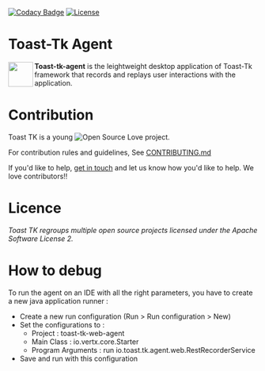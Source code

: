 [![Codacy Badge](https://api.codacy.com/project/badge/Grade/c871d1c99ce74589b8d0e0a634a866d5)](https://www.codacy.com/app/toast-tk/toast-tk-agent?utm_source=github.com&amp;utm_medium=referral&amp;utm_content=toast-tk/toast-tk-agent&amp;utm_campaign=Badge_Grade)
[![License](http://img.shields.io/:license-Apache%202-red.svg)](https://github.com/toast-tk/toast-tk-engine/blob/snapshot/LICENSE.md)

# Toast-Tk Agent

<a href="http://toast-tk.io"><img src="https://github.com/toast-tk/toast-tk-webapp/blob/master/public/images/ToastLogo.png?raw=true" align="left" height="50"></a>
**Toast-tk-agent** is the leightweight desktop application of Toast-Tk framework that records and replays user interactions with the application.

# Contribution

Toast TK is a young ![Open Source Love](https://badges.frapsoft.com/os/v3/open-source.svg?v=103) project.  

For contribution rules and guidelines, See [CONTRIBUTING.md](https://github.com/toast-tk/toast-tk-engine/blob/snapshot/CONTRIBUTING.md)

If you'd like to help, [get in touch](https://gitter.im/toast-tk/toast-tk-engine) and let us know how you'd like to help. We love contributors!! 

# Licence
_Toast TK regroups multiple open source projects licensed under the Apache Software License 2._


# How to debug

To run the agent on an IDE with all the right parameters, you have to create a new java application runner :
* Create a new run configuration (Run > Run configuration > New)
* Set the configurations to :
	- Project : toast-tk-web-agent
	- Main Class : io.vertx.core.Starter
	- Program Arguments : run io.toast.tk.agent.web.RestRecorderService
* Save and run with this configuration
